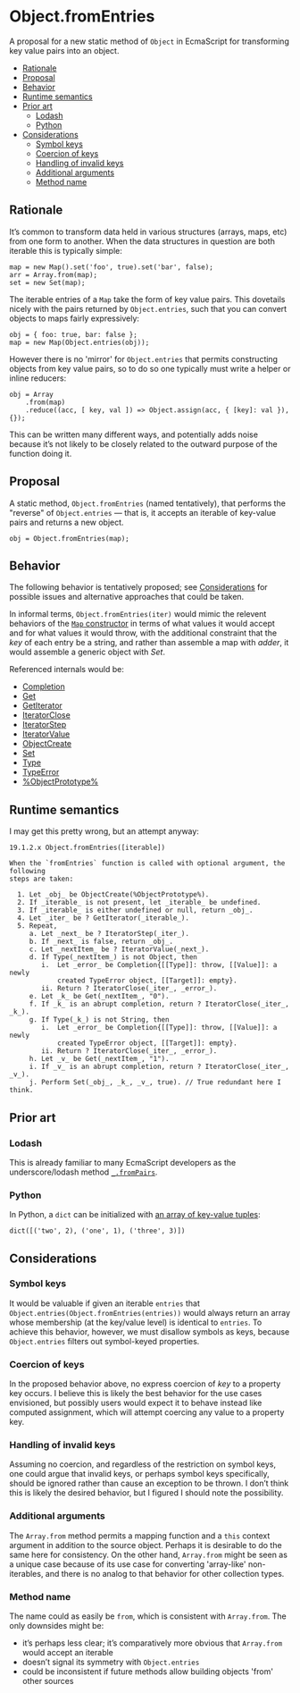 # Object.fromEntries

A proposal for a new static method of `Object` in EcmaScript for transforming
key value pairs into an object.

<!-- MarkdownTOC autolink=true bracket=round depth=3 -->

- [Rationale](#rationale)
- [Proposal](#proposal)
- [Behavior](#behavior)
- [Runtime semantics](#runtime-semantics)
- [Prior art](#prior-art)
    - [Lodash](#lodash)
    - [Python](#python)
- [Considerations](#considerations)
    - [Symbol keys](#symbol-keys)
    - [Coercion of keys](#coercion-of-keys)
    - [Handling of invalid keys](#handling-of-invalid-keys)
    - [Additional arguments](#additional-arguments)
    - [Method name](#method-name)

<!-- /MarkdownTOC -->

## Rationale

It’s common to transform data held in various structures (arrays, maps, etc)
from one form to another. When the data structures in question are both iterable
this is typically simple:

    map = new Map().set('foo', true).set('bar', false);
    arr = Array.from(map);
    set = new Set(map);

The iterable entries of a `Map` take the form of key value pairs. This dovetails
nicely with the pairs returned by `Object.entries`, such that you can convert
objects to maps fairly expressively:

    obj = { foo: true, bar: false };
    map = new Map(Object.entries(obj));

However there is no 'mirror' for `Object.entries` that permits constructing
objects from key value pairs, so to do so one typically must write a helper or
inline reducers:

    obj = Array
        .from(map)
        .reduce((acc, [ key, val ]) => Object.assign(acc, { [key]: val }), {});

This can be written many different ways, and potentially adds noise because it’s
not likely to be closely related to the outward purpose of the function doing
it.

## Proposal

A static method, `Object.fromEntries` (named tentatively), that performs the
"reverse" of `Object.entries` — that is, it accepts an iterable of key-value
pairs and returns a new object.

    obj = Object.fromEntries(map);

## Behavior

The following behavior is tentatively proposed; see
[Considerations](#considerations) for possible issues and alternative approaches
that could be taken.

In informal terms, `Object.fromEntries(iter)` would mimic the relevent behaviors
of the [`Map` constructor](https://tc39.github.io/ecma262/#sec-map-iterable) in
terms of what values it would accept and for what values it would throw, with
the additional constraint that the _key_ of each entry be a string, and rather
than assemble a map with _adder_, it would assemble a generic object with _Set_.

Referenced internals would be:

- [Completion](https://tc39.github.io/ecma262/#sec-completion-record-specification-type)
- [Get](https://tc39.github.io/ecma262/#sec-get-o-p)
- [GetIterator](https://tc39.github.io/ecma262/#sec-getiterator)
- [IteratorClose](https://tc39.github.io/ecma262/#sec-iteratorclose)
- [IteratorStep](https://tc39.github.io/ecma262/#sec-iteratorstep)
- [IteratorValue](https://tc39.github.io/ecma262/#sec-iteratorvalue)
- [ObjectCreate](https://tc39.github.io/ecma262/#sec-objectcreate)
- [Set](https://tc39.github.io/ecma262/#sec-set-o-p-v-throw)
- [Type](https://tc39.github.io/ecma262/#sec-ecmascript-data-types-and-values)
- [TypeError](https://tc39.github.io/ecma262/#sec-native-error-types-used-in-this-standard-typeerror)
- [%ObjectPrototype%](https://tc39.github.io/ecma262/#sec-properties-of-the-object-prototype-object)

## Runtime semantics

I may get this pretty wrong, but an attempt anyway:

```
19.1.2.x Object.fromEntries([iterable])

When the `fromEntries` function is called with optional argument, the following
steps are taken:

  1. Let _obj_ be ObjectCreate(%ObjectPrototype%).
  2. If _iterable_ is not present, let _iterable_ be undefined.
  3. If _iterable_ is either undefined or null, return _obj_.
  4. Let _iter_ be ? GetIterator(_iterable_).
  5. Repeat,
     a. Let _next_ be ? IteratorStep(_iter_).
     b. If _next_ is false, return _obj_.
     c. Let _nextItem_ be ? IteratorValue(_next_).
     d. If Type(_nextItem_) is not Object, then
        i.  Let _error_ be Completion{[[Type]]: throw, [[Value]]: a newly
            created TypeError object, [[Target]]: empty}.
        ii. Return ? IteratorClose(_iter_, _error_).
     e. Let _k_ be Get(_nextItem_, "0").
     f. If _k_ is an abrupt completion, return ? IteratorClose(_iter_, _k_).
     g. If Type(_k_) is not String, then
        i.  Let _error_ be Completion{[[Type]]: throw, [[Value]]: a newly
            created TypeError object, [[Target]]: empty}.
        ii. Return ? IteratorClose(_iter_, _error_).
     h. Let _v_ be Get(_nextItem_, "1").
     i. If _v_ is an abrupt completion, return ? IteratorClose(_iter_, _v_).
     j. Perform Set(_obj_, _k_, _v_, true). // True redundant here I think.
```

## Prior art

### Lodash

This is already familiar to many EcmaScript developers as the underscore/lodash
method [`_.fromPairs`](https://lodash.com/docs/4.17.4#fromPairs).

### Python

In Python, a `dict` can be initialized with
[an array of key-value tuples](https://docs.python.org/3/library/stdtypes.html#dict):

    dict([('two', 2), ('one', 1), ('three', 3)])

## Considerations

### Symbol keys

It would be valuable if given an iterable `entries` that
`Object.entries(Object.fromEntries(entries))` would always return an array whose
membership (at the key/value level) is identical to `entries`. To achieve this
behavior, however, we must disallow symbols as keys, because `Object.entries`
filters out symbol-keyed properties.

### Coercion of keys

In the proposed behavior above, no express coercion of *key* to a property key
occurs. I believe this is likely the best behavior for the use cases envisioned,
but possibly users would expect it to behave instead like computed assignment,
which will attempt coercing any value to a property key.

### Handling of invalid keys

Assuming no coercion, and regardless of the restriction on symbol keys, one
could argue that invalid keys, or perhaps symbol keys specifically, should be
ignored rather than cause an exception to be thrown. I don’t think this is likely
the desired behavior, but I figured I should note the possibility.

### Additional arguments

The `Array.from` method permits a mapping function and a `this` context argument
in addition to the source object. Perhaps it is desirable to do the same here
for consistency. On the other hand, `Array.from` might be seen as a unique case
because of its use case for converting 'array-like' non-iterables, and there is
no analog to that behavior for other collection types.

### Method name

The name could as easily be `from`, which is consistent with `Array.from`. The
only downsides might be:

- it’s perhaps less clear; it’s comparatively more obvious that `Array.from`
  would accept an iterable
- doesn’t signal its symmetry with `Object.entries`
- could be inconsistent if future methods allow building objects 'from' other
  sources
